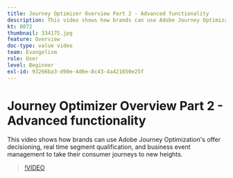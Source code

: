 ```yaml
---
title: Journey Optimizer Overview Part 2 - Advanced functionality
description: This video shows how brands can use Adobe Journey Optimization's offer decisioning, real time segment qualification, and business event management to take their consumer journeys to new heights.
kt: 8072
thumbnail: 334175.jpg
feature: Overview
doc-type: value video
team: Evangelism
role: User
level: Beginner
exl-id: 93266ba3-d90e-4d6e-8c43-4a421650e25f
---
```

# Journey Optimizer Overview Part 2 - Advanced functionality

This video shows how brands can use Adobe Journey Optimization's offer decisioning, real time segment qualification, and business event management to take their consumer journeys to new heights.

>[!VIDEO](https://video.tv.adobe.com/v/334175?quality=12)
